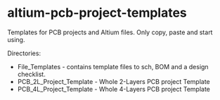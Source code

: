 # altium-pcb-project-templates
 Templates for PCB projects and Altium files. Only copy, paste and start using.

Directories:

 * File_Templates - contains template files to sch, BOM and a design checklist.
 * PCB_2L_Project_Template - Whole 2-Layers PCB project Template
 * PCB_4L_Project_Template - Whole 4-Layers PCB project Template
 